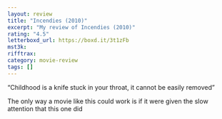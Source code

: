 ```yaml
---
layout: review
title: "Incendies (2010)"
excerpt: "My review of Incendies (2010)"
rating: "4.5"
letterboxd_url: https://boxd.it/3t1zFb
mst3k:
rifftrax:
category: movie-review
tags: []
---
```


“Childhood is a knife stuck in your throat, it cannot be easily removed”

The only way a movie like this could work is if it were given the slow attention that this one did
